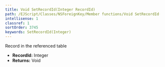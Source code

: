 ```yaml
---
title: Void SetRecordId(Integer RecordId)
path: /EJScript/Classes/NSForeignKey/Member functions/Void SetRecordId(Integer p_0)
intellisense: 1
classref: 1
sortOrder: 3745
keywords: SetRecordId(Integer)
---
```



Record in the referenced table



* **RecordId:** Integer
* **Returns:** Void


